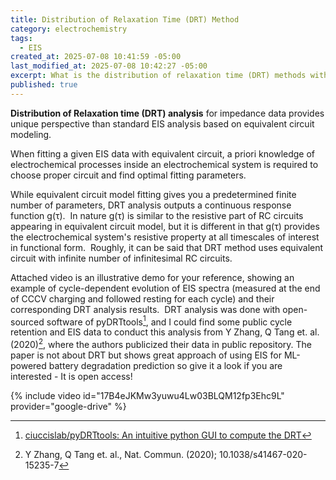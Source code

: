 ```yaml
---
title: Distribution of Relaxation Time (DRT) Method
category: electrochemistry
tags:
  - EIS
created_at: 2025-07-08 10:41:59 -05:00
last_modified_at: 2025-07-08 10:42:27 -05:00
excerpt: What is the distribution of relaxation time (DRT) methods with an explanatory animation.
published: true
---
```

**Distribution of Relaxation time (DRT) analysis** for impedance data provides unique perspective than standard EIS analysis based on equivalent circuit modeling.
  
When fitting a given EIS data with equivalent circuit, a priori knowledge of electrochemical processes inside an electrochemical system is required to choose proper circuit and find optimal fitting parameters.  
 
While equivalent circuit model fitting gives you a predetermined finite number of parameters, DRT analysis outputs a continuous response function g(τ).  In nature g(τ) is similar to the resistive part of RC circuits appearing in equivalent circuit model, but it is different in that g(τ) provides the electrochemical system's resistive property at all timescales of interest in functional form.  Roughly, it can be said that DRT method uses equivalent circuit with infinite number of infinitesimal RC circuits.  
  
Attached video is an illustrative demo for your reference, showing an example of cycle-dependent evolution of EIS spectra (measured at the end of CCCV charging and followed resting for each cycle) and their corresponding DRT analysis results.  DRT analysis was done with open-sourced software of pyDRTtools[^1], and I could find some public cycle retention and EIS data to conduct this analysis from Y Zhang, Q Tang et. al. (2020)[^2], where the authors publicized their data in public repository. The paper is not about DRT but shows great approach of using EIS for ML-powered battery degradation prediction so give it a look if you are interested - It is open access!

{% include video id="17B4eJKMw3yuwu4Lw03BLQM12fp3Ehc9L" provider="google-drive" %}

[^1]: [ciuccislab/pyDRTtools: An intuitive python GUI to compute the DRT](https://github.com/ciuccislab/pyDRTtools)

[^2]: Y Zhang, Q Tang et. al., Nat. Commun. (2020); 10.1038/s41467-020-15235-7
